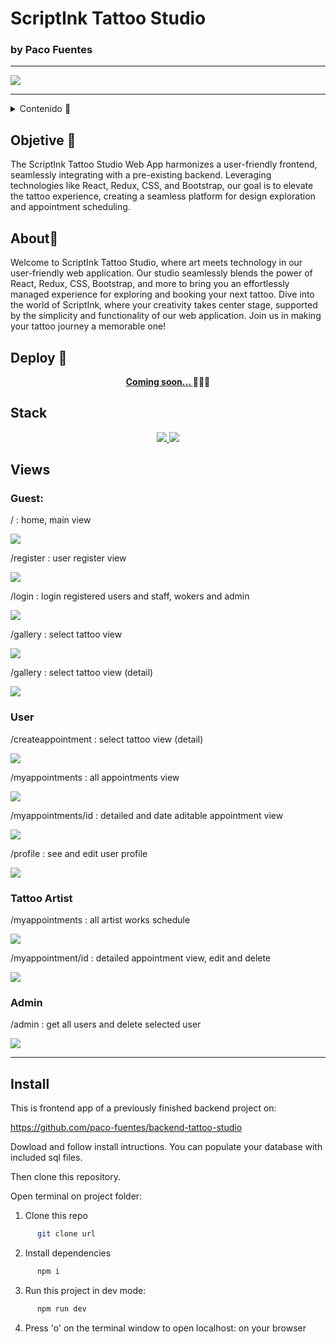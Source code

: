 # ScriptInk Tattoo Studio
### by Paco Fuentes
---
<a href="https://www.reactjs.com/">
    <img src= "./public/readme-img/home.png"/>
</a>

---

<details>
  <summary>Contenido 📝</summary>
  <ol>
    <li><a href="#objetivo-🎯">Objetivo</a></li>
    <li><a href="#sobre-el-proyecto-🔎">Sobre el proyecto</a></li>
    <li><a href="#deploy-🚀">Deploy</a></li>
    <li><a href="#stack">Stack</a></li>
    <li><a href="#install">Install</a></li>
    <li><a href="#views">Views</a></li>
    <li><a href="#futuras-funcionalidades">Futuras funcionalidades</a></li>
    <li><a href="#contribuciones">Contribuciones</a></li>
    <li><a href="#licencia">Licencia</a></li>
    <li><a href="#contacto">Contacto</a></li>
  </ol>
</details>

## Objetive 🎯
The ScriptInk Tattoo Studio Web App harmonizes a user-friendly frontend, seamlessly integrating with a pre-existing backend. Leveraging technologies like React, Redux, CSS, and Bootstrap, our goal is to elevate the tattoo experience, creating a seamless platform for design exploration and appointment scheduling.

## About🔎
Welcome to ScriptInk Tattoo Studio, where art meets technology in our user-friendly web application. Our studio seamlessly blends the power of React, Redux, CSS, Bootstrap, and more to bring you an effortlessly managed experience for exploring and booking your next tattoo. Dive into the world of ScriptInk, where your creativity takes center stage, supported by the simplicity and functionality of our web application. Join us in making your tattoo journey a memorable one!

## Deploy 🚀
<div align="center">
    <a href="https://www.google.com"><strong> Coming soon... </strong></a>🚀🚀🚀
</div>

## Stack
<div align="center">
<a href="https://www.reactjs.com/">
    <img src= "https://img.shields.io/badge/React-20232A?style=for-the-badge&logo=react&logoColor=61DAFB"/>
</a>
<a href="https://developer.mozilla.org/es/docs/Web/JavaScript">
    <img src= "https://img.shields.io/badge/javascipt-EFD81D?style=for-the-badge&logo=javascript&logoColor=black"/>
</a>
 </div>

 ## Views

 ### Guest:

 / : home, main view

 <a href="https://www.reactjs.com/">
    <img src= "./public/readme-img/home.png"/>
</a>

 /register : user register view

 <a href="https://www.reactjs.com/">
    <img src= "./public/readme-img/register.png"/>
</a>

/login : login registered users and staff, wokers and admin

<a href="https://www.reactjs.com/">
    <img src= "./public/readme-img/login.png"/>
</a>

/gallery : select tattoo view

<a href="https://www.reactjs.com/">
    <img src= "./public/readme-img/gallery.png"/>
</a>

/gallery : select tattoo view (detail)

<a href="https://www.reactjs.com/">
    <img src= "./public/readme-img/gallery-select.png"/>
</a>

### User

/createappointment : select tattoo view (detail)

<a href="https://www.reactjs.com/">
    <img src= "./public/readme-img/user-cita.png"/>
</a>

/myappointments : all appointments view

<a href="https://www.reactjs.com/">
    <img src= "./public/readme-img/user-citas.png"/>
</a>

/myappointments/id : detailed and date aditable appointment view

<a href="https://www.reactjs.com/">
    <img src= "./public/readme-img/user-edit.png"/>
</a>

/profile : see and edit user profile

<a href="https://www.reactjs.com/">
    <img src= "./public/readme-img/profile-edit.png"/>
</a>

### Tattoo Artist

/myappointments : all artist works schedule

<a href="https://www.reactjs.com/">
    <img src= "./public/readme-img/artist-citas.png"/>
</a>

/myappointment/id : detailed appointment view, edit and delete

<a href="https://www.reactjs.com/">
    <img src= "./public/readme-img/artist-edit-2.png"/>
</a>

### Admin

/admin : get all users and delete selected user

<a href="https://www.reactjs.com/">
    <img src= "./public/readme-img/admin-panel.png"/>
</a>

---
## Install

This is frontend app of a previously finished backend project on:

https://github.com/paco-fuentes/backend-tattoo-studio

Dowload and follow install intructions. You can populate your database with included sql files.

Then clone this repository.

Open terminal on project folder:

1. Clone this repo
```bash
      git clone url
```
2. Install dependencies

```bash
      npm i
```

3. Run this project in dev mode: 

```bash
      npm run dev
````

4. Press 'o' on the terminal window to open localhost: on your browser



